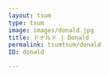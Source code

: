 ```yaml
---
layout: tsum
type: tsum
image: images/donald.jpg
title: ドナルド | Donald
permalink: tsumtsum/donald
ID: donald

---
```

